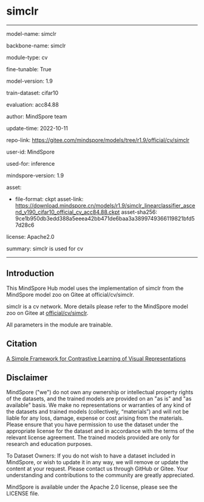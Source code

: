 # simclr

---

model-name: simclr

backbone-name: simclr

module-type: cv

fine-tunable: True

model-version: 1.9

train-dataset: cifar10

evaluation: acc84.88

author: MindSpore team

update-time: 2022-10-11

repo-link: <https://gitee.com/mindspore/models/tree/r1.9/official/cv/simclr>

user-id: MindSpore

used-for: inference

mindspore-version: 1.9

asset:

-
    file-format: ckpt
    asset-link: <https://download.mindspore.cn/models/r1.9/simclr_linearclassifier_ascend_v190_cifar10_official_cv_acc84.88.ckpt>
    asset-sha256: 9ce1b950db3edd388a5eeea42bb471de6baa3a3899749366119821bfd57d28c6

license: Apache2.0

summary: simclr is used for cv

---

## Introduction

This MindSpore Hub model uses the implementation of simclr from the MindSpore model zoo on Gitee at official/cv/simclr.

simclr is a cv network. More details please refer to the MindSpore model zoo on Gitee at [official/cv/simclr](https://gitee.com/mindspore/models/blob/r1.9/official/cv/simclr/README.md).

All parameters in the module are trainable.

## Citation

[A Simple Framework for Contrastive Learning of Visual Representations](https://arxiv.org/pdf/2002.05709.pdf)

## Disclaimer

MindSpore ("we") do not own any ownership or intellectual property rights of the datasets, and the trained models are provided on an "as is" and "as available" basis. We make no representations or warranties of any kind of the datasets and trained models (collectively, “materials”) and will not be liable for any loss, damage, expense or cost arising from the materials. Please ensure that you have permission to use the dataset under the appropriate license for the dataset and in accordance with the terms of the relevant license agreement. The trained models provided are only for research and education purposes.

To Dataset Owners: If you do not wish to have a dataset included in MindSpore, or wish to update it in any way, we will remove or update the content at your request. Please contact us through GitHub or Gitee. Your understanding and contributions to the community are greatly appreciated.

MindSpore is available under the Apache 2.0 license, please see the LICENSE file.
